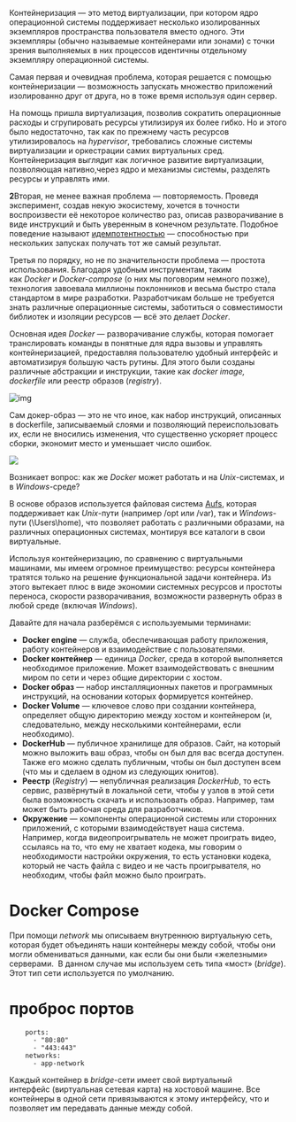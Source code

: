 
Контейнеризация — это метод виртуализации, при котором ядро операционной системы поддерживает несколько изолированных экземпляров пространства пользователя вместо одного. Эти экземпляры (обычно называемые контейнерами или зонами) с точки зрения выполняемых в них процессов идентичны отдельному экземпляру операционной системы.

Самая первая и очевидная проблема, которая решается с помощью контейнеризации — возможность запускать множество приложений изолированно друг от друга, но в тоже время используя один сервер.

На помощь пришла виртуализация, позволив сократить операционные расходы и сгрупировать ресурсы утилизируя их более гибко. Но и этого было недостаточно, так как по прежнему часть ресурсов утилизировалось на _hypervisor_, требовались сложные системы виртуализации и оркестрации самих виртуальных сред. Контейнеризация выглядит как логичное развитие виртуализации, позволяющая нативно,через ядро и механизмы системы, разделять ресурсы и управлять ими.

**2**Вторая, не менее важная проблема — повторяемость. Проведя эксперимент, создав некую экосистему, хочется в точности воспроизвести её некоторое количество раз, описав разворачивание в виде инструкций и быть уверенным в конечном результате. Подобное поведение называют [идемпотентностью](https://ru.wikipedia.org/wiki/%D0%98%D0%B4%D0%B5%D0%BC%D0%BF%D0%BE%D1%82%D0%B5%D0%BD%D1%82%D0%BD%D0%BE%D1%81%D1%82%D1%8C) — способностью при нескольких запусках получать тот же самый результат.

Третья по порядку, но не по значительности проблема — простота использования. Благодаря удобным инструментам, таким как _Docker_ и _Docker-compose_ (о них мы поговорим немного позже), технология завоевала миллионы поклонников и весьма быстро стала стандартом в мире разработки. Разработчикам больше не требуется знать различные операционные системы, заботиться о совместимости библиотек и изоляции ресурсов — всё это делает _Docker_.

Основная идея _Docker_ — разворачивание службы, которая помогает транслировать команды в понятные для ядра вызовы и управлять контейнеризацией, предоставляя пользователю удобный интерфейс и автоматизируя большую часть рутины. Для этого были созданы различные абстракции и инструкции, такие как _docker image, dockerfile_ или реестр образов (_registry_).

![img](https://lms-cdn.skillfactory.ru/assets/courseware/v1/aad7c8ac69600cafff3f24cc6cef3ab6/asset-v1:SkillFactory+ADMIN+2020+type@asset+block/ADMIN_m19_u2_1.png)

Сам докер-образ — это не что иное, как набор инструкций, описанных в dockerfile, записываемый слоями и позволяющий переиспользовать их, если не вносились изменения, что существенно ускоряет процесс сборки, экономит место и уменьшает число ошибок.

![](https://lms-cdn.skillfactory.ru/assets/courseware/v1/bbecf83fcedabdd58d2199e03800c753/asset-v1:SkillFactory+ADMIN+2020+type@asset+block/admin-19-2-2.png)

Возникает вопрос: как же _Docker_ может работать и на _Unix_-системах, и в _Windows_-среде? 

В основе образов используется файловая система [Aufs](https://ru.wikipedia.org/wiki/Aufs), которая поддерживает как _Unix_-пути (например /opt или /var), так и _Windows_-пути (\Users\home\), что позволяет работать с различными образами, на различных операционных системах, монтируя все каталоги в свои виртуальные.

Используя контейнеризацию, по сравнению с виртуальными машинами, мы имеем огромное преимущество: ресурсы контейнера тратятся только на решение функциональной задачи контейнера. Из этого вытекает плюс в виде экономии системных ресурсов и простоты переноса, скорости разворачивания, возможности развернуть образ в любой среде (включая _Windows_).

Давайте для начала разберёмся с используемыми терминами:

- **Docker engine** — служба, обеспечивающая работу приложения, работу контейнеров и взаимодействие с пользователями.
- **Docker контейнер** — единица _Docker_, среда в которой выполняется необходимое приложение. Может взаимодействовать с внешним миром по сети и через общие директории с хостом.
- **Docker образ** — набор инсталляционных пакетов и программных инструкций, на основании которых формируется контейнер.
- **Docker Volume** — ключевое слово при создании контейнера, определяет общую директорию между хостом и контейнером (и, следовательно, между несколькими контейнерами, если необходимо).
- **DockerHub** — публичное хранилище для образов. Сайт, на который можно выложить ваш образ, чтобы он был для вас всегда доступен. Также его можно сделать публичным, чтобы он был доступен всем (что мы и сделаем в одном из следующих юнитов).
- **Реестр** (_Registry_) — непубличная реализация _DockerHub_, то есть сервис, развёрнутый в локальной сети, чтобы у узлов в этой сети была возможность скачать и использовать образ. Например, там может быть рабочая среда для разработчиков.
- **Окружение** — компоненты операционной системы или сторонних приложений, с которыми взаимодействует наша система. Например, когда видеопроигрыватель не может проиграть видео, ссылаясь на то, что ему не хватает кодека, мы говорим о необходимости настройки окружения, то есть установки кодека, который не часть файла с видео и не часть проигрывателя, но необходим, чтобы файл можно было проиграть.

# Docker Compose

При помощи _network_ мы описываем внутреннюю виртуальную сеть, которая будет объединять наши контейнеры между собой, чтобы они могли обмениваться данными, как если бы они были «железными» серверами.  В данном случае мы используем сеть типа «мост» (_bridge_). Этот тип сети используется по умолчанию.
# проброс портов
        ports:
          - "80:80"
          - "443:443"
        networks:
          - app-network

Каждый контейнер в _bridge_-сети имеет свой виртуальный интерфейс (виртуальная сетевая карта) на хостовой машине. Все контейнеры в одной сети привязываются к этому интерфейсу, что и позволяет им передавать данные между собой.